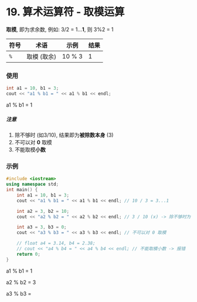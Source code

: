 # 19. 算术运算符 - 取模运算

**取模**, 即为求余数, 例如: 3/2 = 1...**1**, 则 3%2 = 1

| 符号 | 术语 | 示例 | 结果 |
| ---- | ---- | ---- | ---- |
| `%` | 取模 (取余) | 10 % 3 | 1 |

### 使用

```cpp
int a1 = 10, b1 = 3;
cout << "a1 % b1 = " << a1 % b1 << endl;
```

<output data-lang="output">
a1 % b1 = 1
</output>

##### **注意**

1. 除不够时 (如3/10), 结果即为**被除数本身** (3)
2. 不可以对 **0** 取模
3. 不能取模**小数**

### 示例

```cpp
#include <iostream>
using namespace std;
int main() {
    int a1 = 10, b1 = 3;
    cout << "a1 % b1 = " << a1 % b1 << endl; // 10 / 3 = 3...1

    int a2 = 3, b2 = 10;
    cout << "a2 % b2 = " << a2 % b2 << endl; // 3 / 10 (x) -> 除不够时为被除数本身

    int a3 = 3, b3 = 0;
    cout << "a3 % b3 = " << a3 % b3 << endl; // 不可以对 0 取模

    // float a4 = 3.14, b4 = 2.38;
    // cout << "a4 % b4 = " << a4 % b4 << endl; // 不能取模小数 -> 报错
    return 0;
}
```

<output data-lang="output">

a1 % b1 = 1

a2 % b2 = 3

a3 % b3 =

</output>